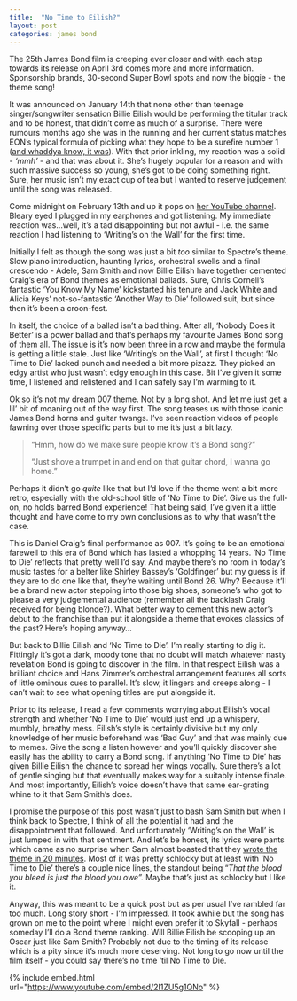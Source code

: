 ```yaml
---
title:  "No Time to Eilish?"
layout: post
categories: james bond
---
```


The 25th James Bond film is creeping ever closer and with each step towards its release on April 3rd comes more and more information. Sponsorship brands, 30-second Super Bowl spots and now the biggie - the theme song!

It was announced on January 14th that none other than teenage singer/songwriter sensation Billie Eilish would be performing the titular track and to be honest, that didn’t come as much of a surprise. There were rumours months ago she was in the running and her current status matches EON’s typical formula of picking what they hope to be a surefire number 1 ([and whaddya know, it was](https://www.officialcharts.com/chart-news/billie-eillishs-james-bond-theme-no-time-to-die-is-the-uks-number-1-trending-song__28699/)). With that prior inkling, my reaction was a solid - _‘mmh’_ - and that was about it. She’s hugely popular for a reason and with such massive success so young, she’s got to be doing something right. Sure, her music isn’t my exact cup of tea but I wanted to reserve judgement until the song was released.

Come midnight on February 13th and up it pops on [her YouTube channel](https://www.youtube.com/watch?v=GB_S2qFh5lU). Bleary eyed I plugged in my earphones and got listening. My immediate reaction was...well, it’s a tad disappointing but not awful - i.e. the same reaction I had listening to ‘Writing’s on the Wall’ for the first time.

Initially I felt as though the song was just a bit _too_ similar to Spectre’s theme. Slow piano introduction, haunting lyrics, orchestral swells and a final crescendo - Adele, Sam Smith and now Billie Eilish have together cemented Craig’s era of Bond themes as emotional ballads. Sure, Chris Cornell’s fantastic ‘You Know My Name’ kickstarted his tenure and Jack White and Alicia Keys’ not-so-fantastic ‘Another Way to Die’ followed suit, but since then it’s been a croon-fest.

In itself, the choice of a ballad isn’t a bad thing. After all, ‘Nobody Does it Better’ is a power ballad and that’s perhaps my favourite James Bond song of them all. The issue is it’s now been three in a row and maybe the formula is getting a little stale. Just like ‘Writing’s on the Wall’, at first I thought ‘No Time to Die’ lacked punch and needed a bit more pizazz. They picked an edgy artist who just wasn’t edgy enough in this case. Bit I’ve given it some time, I listened and relistened and I can safely say I’m warming to it.

Ok so it’s not my dream 007 theme. Not by a long shot. And let me just get a lil’ bit of moaning out of the way first. The song teases us with those iconic James Bond horns and guitar twangs. I’ve seen reaction videos of people fawning over those specific parts but to me it’s just a bit lazy.

> “Hmm, how do we make sure people know it’s a Bond song?”
>
> “Just shove a trumpet in and end on that guitar chord, I wanna go home.”

Perhaps it didn’t go _quite_ like that but I’d love if the theme went a bit more retro, especially with the old-school title of ‘No Time to Die’. Give us the full-on, no holds barred Bond experience! That being said, I’ve given it a little thought and have come to my own conclusions as to why that wasn’t the case.

This is Daniel Craig’s final performance as 007. It’s going to be an emotional farewell to this era of Bond which has lasted a whopping 14 years. ‘No Time to Die’ reflects that pretty well I’d say. And maybe there’s no room in today’s music tastes for a belter like Shirley Bassey’s ‘Goldfinger’ but my guess is if they are to do one like that, they’re waiting until Bond 26. Why? Because it’ll be a brand new actor stepping into those big shoes, someone’s who got to please a very judgemental audience (remember all the backlash Craig received for being blonde?). What better way to cement this new actor’s debut to the franchise than put it alongside a theme that evokes classics of the past? Here’s hoping anyway…

But back to Billie Eilish and ‘No Time to Die’. I’m really starting to dig it. Fittingly it’s got a dark, moody tone that no doubt will match whatever nasty revelation Bond is going to discover in the film. In that respect Eilish was a brilliant choice and Hans Zimmer’s orchestral arrangement features all sorts of little ominous cues to parallel. It’s slow, it lingers and creeps along - I can’t wait to see what opening titles are put alongside it.

Prior to its release, I read a few comments worrying about Eilish’s vocal strength and whether ‘No Time to Die’ would just end up a whispery, mumbly, breathy mess. Eilish’s style is certainly divisive but my only knowledge of her music beforehand was ‘Bad Guy’ and that was mainly due to memes. Give the song a listen however and you’ll quickly discover she easily has the ability to carry a Bond song. If anything ‘No Time to Die’ has given Billie Eilish the chance to spread her wings vocally. Sure there’s a lot of gentle singing but that eventually makes way for a suitably intense finale. And most importantly, Eilish’s voice doesn’t have that same ear-grating whine to it that Sam Smith’s does.

I promise the purpose of this post wasn’t just to bash Sam Smith but when I think back to Spectre, I think of all the potential it had and the disappointment that followed. And unfortunately ‘Writing’s on the Wall’ is just lumped in with that sentiment. And let’s be honest, its lyrics were pants which came as no surprise when Sam almost boasted that they [wrote the theme in 20 minutes](https://www.bbc.co.uk/news/av/entertainment-arts-34183337/sam-smith-i-wrote-new-bond-theme-in-20-minutes). Most of it was pretty schlocky but at least with ‘No Time to Die’ there’s a couple nice lines, the standout being “_That the blood you bleed is just the blood you owe”._ Maybe that’s just as schlocky but I like it.

Anyway, this was meant to be a quick post but as per usual I’ve rambled far too much. Long story short - I’m impressed. It took awhile but the song has grown on me to the point where I might even prefer it to Skyfall - perhaps someday I’ll do a Bond theme ranking. Will Billie Eilish be scooping up an Oscar just like Sam Smith? Probably not due to the timing of its release which is a pity since it’s much more deserving. Not long to go now until the film itself - you could say there’s no time ‘til No Time to Die.

{% include embed.html url="https://www.youtube.com/embed/2I1ZU5g1QNo" %}
